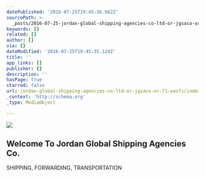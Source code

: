```yaml
---
datePublished: '2016-07-25T19:45:36.662Z'
sourcePath: >-
  _posts/2016-07-25-jordan-global-shipping-agencies-co-ltd-or-jgsaco-or-71-wasfi.md
keywords: []
related: []
author: []
via: {}
dateModified: '2016-07-25T19:45:35.124Z'
title: ''
app_links: []
publisher: {}
description: ''
hasPage: true
starred: false
url: jordan-global-shipping-agencies-co-ltd-or-jgsaco-or-71-wasfi/index.html
_context: 'http://schema.org'
_type: MediaObject

---
```

![](https://the-grid-user-content.s3-us-west-2.amazonaws.com/157b4e27-d4a7-4c50-adbf-641263eff3e6.jpg)

<article style=""><h1>Welcome To Jordan Global Shipping Agencies Co.</h1><p>SHIPPING, FORWARDING, TRANSPORTATION</p></article>